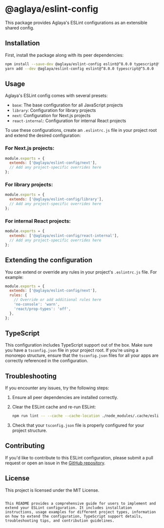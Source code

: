 # @aglaya/eslint-config

This package provides Aglaya's ESLint configurations as an extensible shared config.

## Installation

First, install the package along with its peer dependencies:

```bash
npm install --save-dev @aglaya/eslint-config eslint@^8.0.0 typescript@^5.0.0
yarn add --dev @aglaya/eslint-config eslint@^8.0.0 typescript@^5.0.0
```

## Usage

Aglaya's ESLint config comes with several presets:

- `base`: The base configuration for all JavaScript projects
- `library`: Configuration for library projects
- `next`: Configuration for Next.js projects
- `react-internal`: Configuration for internal React projects

To use these configurations, create an `.eslintrc.js` file in your project root and extend the desired configuration:

### For Next.js projects:

```javascript
module.exports = {
  extends: ['@aglaya/eslint-config/next'],
  // Add any project-specific overrides here
};
```

### For library projects:

```javascript
module.exports = {
  extends: ['@aglaya/eslint-config/library'],
  // Add any project-specific overrides here
};
```

### For internal React projects:

```javascript
module.exports = {
  extends: ['@aglaya/eslint-config/react-internal'],
  // Add any project-specific overrides here
};
```

## Extending the configuration

You can extend or override any rules in your project's `.eslintrc.js` file. For example:

```javascript
module.exports = {
  extends: ['@aglaya/eslint-config/next'],
  rules: {
    // Override or add additional rules here
    'no-console': 'warn',
    'react/prop-types': 'off',
  },
};
```

## TypeScript

This configuration includes TypeScript support out of the box. Make sure you have a `tsconfig.json` file in your project root. If you're using a monorepo structure, ensure that the `tsconfig.json` files for all your apps are correctly referenced in the configuration.

## Troubleshooting

If you encounter any issues, try the following steps:

1. Ensure all peer dependencies are installed correctly.
2. Clear the ESLint cache and re-run ESLint:

   ```bash
   npm run lint -- --cache --cache-location ./node_modules/.cache/eslint-cache --cache-strategy content
   ```

3. Check that your `tsconfig.json` file is properly configured for your project structure.

## Contributing

If you'd like to contribute to this ESLint configuration, please submit a pull request or open an issue in the [GitHub repository](https://github.com/AglayaInnovation/chassis-frontend/tree/main/packages/eslint-config).

## License

This project is licensed under the MIT License.
```

This README provides a comprehensive guide for users to implement and extend your ESLint configuration. It includes installation instructions, usage examples for different project types, information on how to extend the configuration, TypeScript support details, troubleshooting tips, and contribution guidelines.
